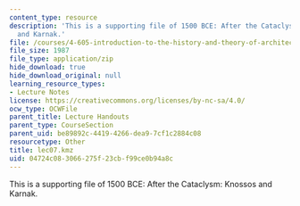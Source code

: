 ```yaml
---
content_type: resource
description: 'This is a supporting file of 1500 BCE: After the Cataclysm: Knossos
  and Karnak.'
file: /courses/4-605-introduction-to-the-history-and-theory-of-architecture-spring-2012/04724c083066275f23cbf99ce0b94a8c_lec07.kmz
file_size: 1987
file_type: application/zip
hide_download: true
hide_download_original: null
learning_resource_types:
- Lecture Notes
license: https://creativecommons.org/licenses/by-nc-sa/4.0/
ocw_type: OCWFile
parent_title: Lecture Handouts
parent_type: CourseSection
parent_uid: be89892c-4419-4266-dea9-7cf1c2884c08
resourcetype: Other
title: lec07.kmz
uid: 04724c08-3066-275f-23cb-f99ce0b94a8c
---
```

This is a supporting file of 1500 BCE: After the Cataclysm: Knossos and Karnak.